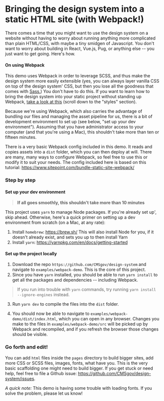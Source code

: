 # Bringing the design system into a static HTML site (with Webpack!)

There comes a time that you might want to use the design system on a website without having to worry about running anything more complicated than plain HTML/CSS, with maybe a tiny smidgen of Javascript. You don't want to worry about building in React, Vue.js, Pug, or anything else -- you just want to get going. Here's how.

#### On using Webpack

This demo uses Webpack in order to leverage SCSS, and thus make the design system more easily extensible (yes, you can always layer vanilla CSS on top of the design system' CSS, but then you lose all the goodness that comes with [Sass.](https://sass-lang.com/)) You don't have to do this. If you want to learn how to bring the design system into your static project without standing up Webpack, [take a look at this](https://design.cms.gov/getting-started/) (scroll down to the "styles" section).

Because we're using Webpack, which also carries the advantage of bundling our files and managing the asset pipeline for us, there is a bit of development environment to set up (see below, "set up your dev environment"). Assuming that you have administrator access to your computer (and that you're using a Mac), this shouldn't take more than ten or fifteen minutes.

There is a very basic Webpack config included in this demo. It reads and copies assets into a `dist` folder, which you can then deploy at will. There are many, many ways to configure Webpack, so feel free to use this or modify it to suit your needs. The config included here is based on this tutorial: https://www.sitepoint.com/bundle-static-site-webpack/

### Step by step

#### Set up your dev environment

> **If all goes smoothly, this shouldn't take more than 10 minutes**

This project uses `yarn` to manage Node packages. If you're already set up', skip ahead. Otherwise, here's a quick primer on setting up a dev environment from scratch (on a Mac, at any rate):

1. Install `homebrew`: https://brew.sh/ This will also install Node for you, if it doesn't already exist, and sets you up to then install Yarn
2. Install `yarn`: https://yarnpkg.com/en/docs/getting-started

#### Set up the project locally

1. Download the repo `https://github.com/CMSgov/design-system` and navigate to `examples/webpack-demo`. This is the core of this project.
2. Since you have `yarn` installed, you should be able to run `yarn install` to get all the packages and dependencies -- including Webpack.

> If you run into trouble with `yarn` commands, try running `yarn install --ignore-engines` instead.

3. Run `yarn dev` to compile the files into the `dist` folder.

4. You should now be able to navigate to `examples/webpack-demo/dist/index.html`, which you can open in any browser. Changes you make to the files in `examples/webpack-demo/src` will be picked up by Webpack and recompiled, and if you refresh the browser those changes should be visible.

### Go forth and edit!

You can add `html` files inside the `pages` directory to build bigger sites, add more CSS or SCSS files, images, fonts, what have you. This is the very basic scaffolding one might need to build bigger. If you get stuck or need help, feel free to file a Github issue: https://github.com/CMSgov/design-system/issues.

_A quick note:_ This demo is having some trouble with loading fonts. If you solve the problem, please let us know!
